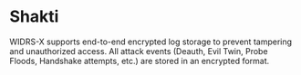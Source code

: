 # Shakti
WIDRS-X supports end-to-end encrypted log storage to prevent tampering and unauthorized access. All attack events (Deauth, Evil Twin, Probe Floods, Handshake attempts, etc.) are stored in an encrypted format.
